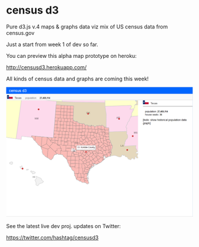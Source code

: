 # census d3

Pure d3.js v.4 maps & graphs data viz mix of US census data from census.gov

Just a start from week 1 of dev so far.

You can preview this alpha map prototype on heroku:

http://censusd3.herokuapp.com/

All kinds of census data and graphs are coming this week!

![Alt text](https://github.com/RandomFractals/CensusD3/blob/master/screens/censusd3WFlags.png?raw=true 
 "latest") 

 See the latest live dev proj. updates on Twitter:

 https://twitter.com/hashtag/censusd3